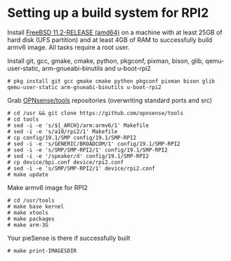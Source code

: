 Setting up a build system for RPI2
==================================

Install [FreeBSD 11.2-RELEASE (amd64)](https://download.freebsd.org/ftp/releases/amd64/amd64/ISO-IMAGES/11.2/)
on a machine with at least 25GB of hard disk (UFS partition)
and at least 4GB of RAM to successfully build armv6 image.
All tasks require a root user.

Install git, gcc, gmake, cmake, python, pkgconf, pixman, bison, glib, qemu-user-static, arm-gnueabi-binutils and u-boot-rpi2

    # pkg install git gcc gmake cmake python pkgconf pixman bison glib qemu-user-static arm-gnueabi-binutils u-boot-rpi2

Grab [OPNsense/tools](https://github.com/opnsense/tools) repositories
(overwriting standard ports and src)

    # cd /usr && git clone https://github.com/opnsense/tools
    # cd tools
    # sed -i -e 's/${_ARCH}/arm:armv6/1' Makefile
    # sed -i -e 's/a10/rpi2/1' Makefile
    # cp config/19.1/SMP config/19.1/SMP-RPI2
    # sed -i -e 's/GENERIC/BROADCOM/1' config/19.1/SMP-RPI2
    # sed -i -e 's/SMP/SMP-RPI2/1' config/19.1/SMP-RPI2
    # sed -i -e '/speaker/d' config/19.1/SMP-RPI2
    # cp device/bpi.conf device/rpi2.conf
    # sed -i -e 's/SMP/SMP-RPI2/1' device/rpi2.conf
    # make update
    
Make armv6 image for RPI2

    # cd /usr/tools
    # make base kernel
    # make xtools
    # make packages
    # make arm-3G
    
Your pieSense is there if successfully built

    # make print-IMAGESDIR
